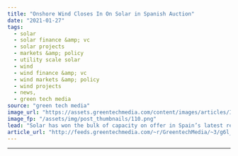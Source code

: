 ```yaml
---
title: "Onshore Wind Closes In On Solar in Spanish Auction"
date: "2021-01-27"
tags: 
  - solar
  - solar finance &amp; vc
  - solar projects
  - markets &amp; policy
  - utility scale solar
  - wind
  - wind finance &amp; vc
  - wind markets &amp; policy
  - wind projects
  - news,
  - green tech media
source: "green tech media"
image_url: "https://assets.greentechmedia.com/content/images/articles/Iberdrola_Spain_2_Wind_Farm_XL_Credit_Iberdrdola.jpg"
image_fp: "/assets/img/post_thumbnails/110.png"
lead: "Solar has won the bulk of capacity on offer in Spain’s latest renewable energy auction. But onshore wind bids have surprised analysts by coming to within a hair’s breadth of the average price for PV. The Spanish tender this week — the country's first ..."
article_url: "http://feeds.greentechmedia.com/~r/GreentechMedia/~3/g6l_39zMcfQ/onshore-wind-closes-in-on-solar-in-spanish-auction"
---
```


---
